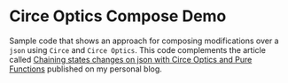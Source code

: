 # Circe Optics Compose Demo
Sample code that shows an approach for composing modifications over a `json` using `Circe` and `Circe Optics`. This code complements the article called [Chaining states changes on json with Circe Optics and Pure Functions](https://serdeliverance.github.io/blog/blog/circe-optics-with-pf/) published on my personal blog.